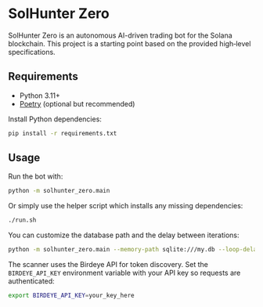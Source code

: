 # SolHunter Zero

SolHunter Zero is an autonomous AI-driven trading bot for the Solana blockchain. This project is a starting point based on the provided high‑level specifications.

## Requirements
- Python 3.11+
- [Poetry](https://python-poetry.org/) (optional but recommended)

Install Python dependencies:
```bash
pip install -r requirements.txt
```

## Usage
Run the bot with:
```bash
python -m solhunter_zero.main
```
Or simply use the helper script which installs any missing dependencies:
```bash
./run.sh
```
You can customize the database path and the delay between iterations:
```bash
python -m solhunter_zero.main --memory-path sqlite:///my.db --loop-delay 30
```

The scanner uses the Birdeye API for token discovery. Set the `BIRDEYE_API_KEY`
environment variable with your API key so requests are authenticated:

```bash
export BIRDEYE_API_KEY=your_key_here
```
